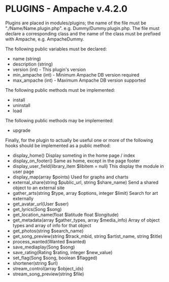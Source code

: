 # PLUGINS - Ampache v.4.2.0

Plugins are placed in modules/plugins; the name of the file must be "./Name/Name.plugin.php". e.g. Dummy/Dummy.plugin.php.
The file must declare a corresponding class and the name of the class must be prefixed with Ampache, e.g. AmpacheDummy.

The following public variables must be declared:

* name (string)
* description (string)
* version (int) - This plugin's version
* min_ampache (int) - Minimum Ampache DB version required
* max_ampache (int) - Maximum Ampache DB version supported

The following public methods must be implemented:

* install
* uninstall
* load

The following public methods may be implemented:

* upgrade

Finally, for the plugin to actually be useful one or more of the following hooks should be implemented as a public method:

* display_home() Display someting in the home page / index
* display_on_footer() Same as home, except in the page footer
* display_user_field(library_item $libitem = null) This display the module in user page
* display_map(array $points) Used for graphs and charts
* external_share(string $public_url, string $share_name) Send a shared object to an external site
* gather_arts(string $type, array $options, integer $limit) Search for art externally
* get_avatar_url(User $user)
* get_lyrics(Song $song)
* get_location_name(float $latitude float $longitude)
* get_metadata(array $gather_types, array $media_info) Array of object types and array of info for that object
* get_photos(string $search_name)
* get_song_preview(string $track_mbid, string $artist_name, string $title)
* process_wanted(Wanted $wanted)
* save_mediaplay(Song $song)
* save_rating(Rating $rating, integer $new_value)
* set_flag(Song $song, boolean $flagged)
* shortener(string $url)
* stream_control(array $object_ids)
* stream_song_preview(string $file)
